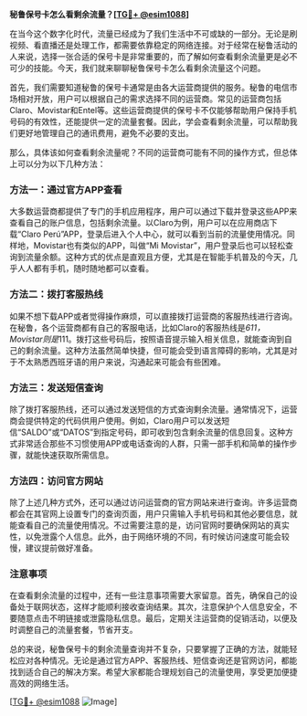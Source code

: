 **秘鲁保号卡怎么看剩余流量？[[TG💪+ @esim1088](https://t.me/s/esim1088)]**

在当今这个数字化时代，流量已经成为了我们生活中不可或缺的一部分。无论是刷视频、看直播还是处理工作，都需要依靠稳定的网络连接。对于经常在秘鲁活动的人来说，选择一张合适的保号卡是非常重要的，而了解如何查看剩余流量更是必不可少的技能。今天，我们就来聊聊秘鲁保号卡怎么看剩余流量这个问题。

首先，我们需要知道秘鲁的保号卡通常是由各大运营商提供的服务。秘鲁的电信市场相对开放，用户可以根据自己的需求选择不同的运营商。常见的运营商包括Claro、Movistar和Entel等。这些运营商提供的保号卡不仅能够帮助用户保持手机号码的有效性，还能提供一定的流量套餐。因此，学会查看剩余流量，可以帮助我们更好地管理自己的通讯费用，避免不必要的支出。

那么，具体该如何查看剩余流量呢？不同的运营商可能有不同的操作方式，但总体上可以分为以下几种方法：

### 方法一：通过官方APP查看

大多数运营商都提供了专门的手机应用程序，用户可以通过下载并登录这些APP来查看自己的账户信息，包括剩余流量。以Claro为例，用户可以在应用商店下载“Claro Perú”APP，登录后进入个人中心，就可以看到当前的流量使用情况。同样地，Movistar也有类似的APP，叫做“Mi Movistar”，用户登录后也可以轻松查询到流量余额。这种方式的优点是直观且方便，尤其是在智能手机普及的今天，几乎人人都有手机，随时随地都可以查看。

### 方法二：拨打客服热线

如果不想下载APP或者觉得操作麻烦，可以直接拨打运营商的客服热线进行咨询。在秘鲁，各个运营商都有自己的客服电话，比如Claro的客服热线是*611，Movistar则是*111。拨打这些号码后，按照语音提示输入相关信息，就能查询到自己的剩余流量。这种方法虽然简单快捷，但可能会受到语言障碍的影响，尤其是对于不太熟悉西班牙语的用户来说，沟通起来可能会有些困难。

### 方法三：发送短信查询

除了拨打客服热线，还可以通过发送短信的方式查询剩余流量。通常情况下，运营商会提供特定的代码供用户使用。例如，Claro用户可以发送短信“SALDO”或“DATOS”到指定号码，即可收到包含剩余流量的信息回复。这种方式非常适合那些不习惯使用APP或电话查询的人群，只需一部手机和简单的操作步骤，就能快速获取所需信息。

### 方法四：访问官方网站

除了上述几种方式外，还可以通过访问运营商的官方网站来进行查询。许多运营商都会在其官网上设置专门的查询页面，用户只需输入手机号码和其他必要信息，就能查看自己的流量使用情况。不过需要注意的是，访问官网时要确保网站的真实性，以免泄露个人信息。此外，由于网络环境的不同，有时候访问速度可能会较慢，建议提前做好准备。

### 注意事项

在查看剩余流量的过程中，还有一些注意事项需要大家留意。首先，确保自己的设备处于联网状态，这样才能顺利接收查询结果。其次，注意保护个人信息安全，不要随意点击不明链接或泄露隐私信息。最后，定期关注运营商的促销活动，以便及时调整自己的流量套餐，节省开支。

总的来说，秘鲁保号卡的剩余流量查询并不复杂，只要掌握了正确的方法，就能轻松应对各种情况。无论是通过官方APP、客服热线、短信查询还是官网访问，都能找到适合自己的解决方案。希望大家都能合理规划自己的流量使用，享受更加便捷高效的网络生活。

[[TG💪+ @esim1088](https://t.me/s/esim1088) ![Image](https://i.postimg.cc/4NQfJmqS/Snipaste-2025-05-13-00-14-12.png)]